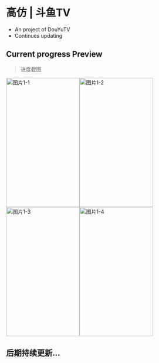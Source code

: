# 高仿 | 斗鱼TV
  - An project of DouYuTV
  - Continues updating
  
## Current progress Preview
   > 进度截图
   
  <img src="https://github.com/coderLL/DYTV/blob/master/photos/1-1.png" width="200" height="350" alt="图片1-1" /><img src="https://github.com/coderLL/DYTV/blob/master/photos/1-3.png" width="200" height="350" alt="图片1-2" /><img src="https://github.com/coderLL/DYTV/blob/master/photos/1-2.png" width="200" height="350" alt="图片1-3" /><img src="https://github.com/coderLL/DYTV/blob/master/photos/1-4.png" width="200" height="350" alt="图片1-4" />
  
## 后期持续更新...


